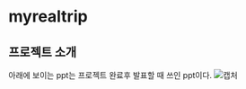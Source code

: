 # myrealtrip
프로젝트 소개
--
아래에 보이는 ppt는 프로젝트 완료후 발표할 때 쓰인 ppt이다.
![캡처](https://user-images.githubusercontent.com/108933977/177988886-db03d68d-66b9-4ff0-a21c-191afd41357d.PNG)
